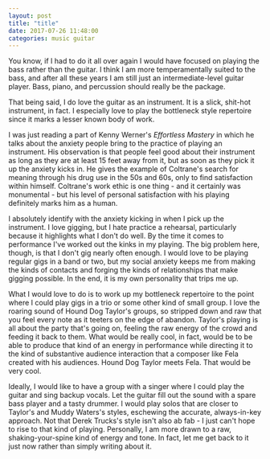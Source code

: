 ```yaml
---
layout: post
title: "title"
date: 2017-07-26 11:48:00
categories: music guitar
---
```

You know, if I had to do it all over again I would have focused on playing the bass rather than the guitar. I think I am more temperamentally suited to the bass, and after all these years I am still just an intermediate-level guitar player. Bass, piano, and percussion should really be the package.

That being said, I do love the guitar as an instrument. It is a slick, shit-hot instrument, in fact. I especially love to play the bottleneck style repertoire since it marks a lesser known body of work.

I was just reading a part of Kenny Werner's *Effortless Mastery* in which he talks about the anxiety people bring to the practice of playing an instrument. His observation is that people feel good about their instrument as long as they are at least 15 feet away from it, but as soon as they pick it up the anxiety kicks in. He gives the example of Coltrane's search for meaning through his drug use in the 50s and 60s, only to find satisfaction within himself. Coltrane's work ethic is one thing - and it certainly was monumental - but his level of personal satisfaction with his playing definitely marks him as a human.

I absolutely identify with the anxiety kicking in when I pick up the instrument. I love gigging, but I hate practice a rehearsal, particularly because it highlights what I don't do well. By the time it comes to performance I've worked out the kinks in my playing. The big problem here, though, is that I don't gig nearly often enough. I would love to be playing regular gigs in a band or two, but my social anxiety keeps me from making the kinds of contacts and forging the kinds of relationships that make gigging possible. In the end, it is my own personality that trips me up.

What I would love to do is to work up my bottleneck repertoire to the point where I could play gigs in a trio or some other kind of small group. I love the roaring sound of Hound Dog Taylor's groups, so stripped down and raw that you feel every note as it teeters on the edge of abandon. Taylor's playing is all about the party that's going on, feeling the raw energy of the crowd and feeding it back to them. What would be really cool, in fact, would be to be able to produce that kind of an energy in performance while directing it to the kind of substantive audience interaction that a composer like Fela created with his audiences. Hound Dog Taylor meets Fela. That would be very cool.

Ideally, I would like to have a group with a singer where I could play the guitar and sing backup vocals. Let the guitar fill out the sound with a spare bass player and a tasty drummer. I would play solos that are closer to Taylor's and Muddy Waters's styles, eschewing the accurate, always-in-key approach. Not that Derek Trucks's style isn't also ab fab - I just can't hope to rise to that kind of playing. Personally, I am more drawn to a raw, shaking-your-spine kind of energy and tone. In fact, let me get back to it just now rather than simply writing about it.
